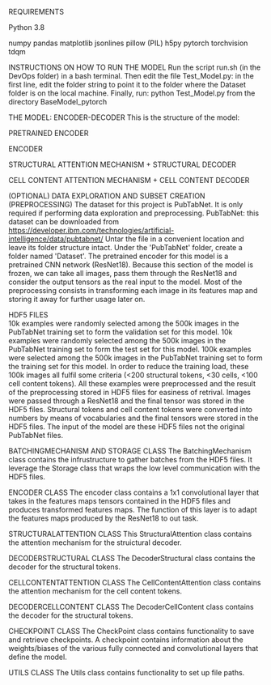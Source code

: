 REQUIREMENTS

Python 3.8

numpy
pandas
matplotlib
jsonlines
pillow (PIL)
h5py
pytorch
torchvision
tdqm

INSTRUCTIONS ON HOW TO RUN THE MODEL
Run the script run.sh (in the DevOps folder) in a bash terminal.
Then edit the file Test_Model.py: in the first line, edit the folder string to point it to the folder where the Dataset folder is on 
the local machine.
Finally, run: python Test_Model.py from the directory BaseModel_pytorch

THE MODEL: ENCODER-DECODER
This is the structure of the model:

PRETRAINED ENCODER

ENCODER

STRUCTURAL ATTENTION MECHANISM + STRUCTURAL DECODER

CELL CONTENT ATTENTION MECHANISM + CELL CONTENT DECODER

(OPTIONAL) DATA EXPLORATION AND SUBSET CREATION (PREPROCESSING)
The dataset for this project is PubTabNet. It is only required if performing data exploration and preprocessing.
PubTabNet: this dataset can be downloaded from https://developer.ibm.com/technologies/artificial-intelligence/data/pubtabnet/
Untar the file in a convenient location and leave its folder structure intact.
Under the 'PubTabNet' folder, create a folder named 'Dataset'.
The pretrained encoder for this model is a pretrained CNN network (ResNet18). Because this section of the model is frozen,
we can take all images, pass them through the ResNet18 and consider the output tensors as the real input to the model. 
Most of the preprocessing consists in transforming each image in its features map and storing it away for further usage later on.

HDF5 FILES   
10k examples were randomly selected among the 500k images in the PubTabNet training set to form the validation set for this model.
10k examples were randomly selected among the 500k images in the PubTabNet training set to form the test set for this model.
100k examples were selected among the 500k images in the PubTabNet training set to form the training set for this model. 
In order to reduce the training load, these 100k images all fulfil some criteria (<200 structural tokens, <30 cells, <100 cell content tokens).
All these examples were preprocessed and the result of the preprocessing stored in HDF5 files for easiness of retrival.
Images were passed through a ResNet18 and the final tensor was stored in the HDF5 files.
Structural tokens and cell content tokens were converted into numbers by means of vocabularies and the final tensors were stored in the HDF5 files.
The input of the model are these HDF5 files not the original PubTabNet files.

BATCHINGMECHANISM AND STORAGE CLASS
The BatchingMechanism class contains the infrustructure to gather batches from the HDF5 files. It leverage the Storage class that wraps 
the low level communication with the HDF5 files. 

ENCODER CLASS
The encoder class contains a 1x1 convolutional layer that takes in the features maps tensors contained in the HDF5 files and produces 
transformed features maps. The function of this layer is to adapt the features maps produced by the ResNet18 to out task.

STRUCTURALATTENTION CLASS
This StructuralAttention class contains the attention mechanism for the struictural decoder.

DECODERSTRUCTURAL CLASS
The DecoderStructural class contains the decoder for the structural tokens.

CELLCONTENTATTENTION CLASS
The CellContentAttention class contains the attention mechanism for the cell content tokens.

DECODERCELLCONTENT CLASS
The DecoderCellContent class contains the decoder for the structural tokens.

CHECKPOINT CLASS
The CheckPoint class contains functionality to save and retrieve checkpoints. A checkpoint contains information about the weights/biases
of the various fully connected and convolutional layers that define the model.

UTILS CLASS
The Utils class contains functionality to set up file paths.
